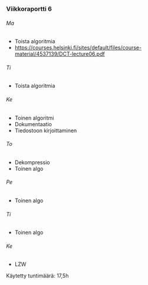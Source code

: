 ### Viikkoraportti 6

###### Ma
- Toista algoritmia
- https://courses.helsinki.fi/sites/default/files/course-material/4537139/DCT-lecture06.pdf

###### Ti
- Toista algoritmia

###### Ke
- Toinen algoritmi
- Dokumentaatio
- Tiedostoon kirjoittaminen

###### To
- Dekompressio
- Toinen algo

###### Pe
- Toinen algo

###### Ti
- Toinen algo

###### Ke
- LZW

Käytetty tuntimäärä: 17,5h